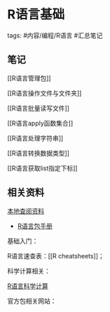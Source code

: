 # R语言基础


tags: #内容/编程/R语言 
#汇总笔记 


## 笔记

[[R语言管理包]]

[[R语言操作文件与文件夹]]

[[R语言批量读写文件]]

[[R语言apply函数集合]]

[[R语言处理字符串]]

[[R语言转换数据类型]]

[[R语言获取list指定下标]]


## 相关资料

[本地查阅资料](file:///Users/ethan/Documents/CoreFiles/ReadingsFile/编程语言/R语言)
- [R语言包手册](file:///Users/ethan/Documents/CoreFiles/ReadingsFile/编程语言/R语言/R语言包手册)

基础入门：

R语言速查表：[[R cheatsheets]]；

科学计算相关：

[R语言科学计算](file:///Users/ethan/Documents/CoreFiles/ReadingsFile/计算科学/R语言科学计算)

官方包相关网站：

